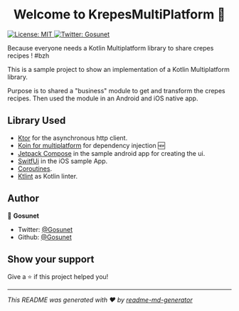 <h1 align="center">Welcome to KrepesMultiPlatform 👋</h1>
<p>
  <a href="#" target="_blank">
    <img alt="License: MIT" src="https://img.shields.io/badge/License-MIT-yellow.svg" />
  </a>
  <a href="https://twitter.com/Gosunet" target="_blank">
    <img alt="Twitter: Gosunet" src="https://img.shields.io/twitter/follow/Gosunet.svg?style=social" />
  </a>
</p>

Because everyone needs a Kotlin Multiplatform library to share crepes recipes ! #bzh

This is a sample project to show an implementation of a Kotlin Multiplatform library.

Purpose is to shared a "business" module to get and transform the crepes recipes. Then used the module in an Android and iOS native app.

## Library Used 

- [Ktor](https://ktor.io/learn/) for the asynchronous http client.
- [Koin for multiplatform](https://doc.insert-koin.io/#/setup/koin_mp) for dependency injection 🆕
- [Jetpack Compose](https://developer.android.com/jetpack/compose) in the sample android app for creating the ui.
- [SwitfUi](https://developer.apple.com/xcode/swiftui/) in the iOS sample App.
- [Coroutines](https://kotlinlang.org/docs/reference/coroutines-overview.html).
- [Ktlint](https://github.com/pinterest/ktlint) as Kotlin linter.

## Author

👤 **Gosunet**

* Twitter: [@Gosunet](https://twitter.com/Gosunet)
* Github: [@Gosunet](https://github.com/Gosunet)

## Show your support

Give a ⭐️ if this project helped you!

***
_This README was generated with ❤️ by [readme-md-generator](https://github.com/kefranabg/readme-md-generator)_
